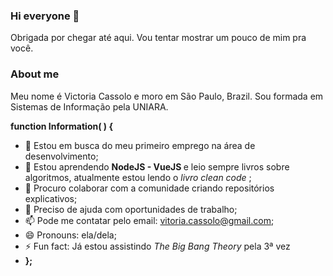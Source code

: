 ### Hi everyone 👋

Obrigada por chegar até aqui. Vou tentar mostrar um pouco de mim pra você.

### About me
Meu nome é Victoria Cassolo e moro em São Paulo, Brazil. Sou formada em Sistemas de Informação pela UNIARA.

<!--
**victoriacassolo/victoriacassolo** is a ✨ _special_ ✨ repository because its `README.md` (this file) appears on your GitHub profile.

Here are some ideas to get you started:
-->
<!--- 💬 Ask me about ...-->
<strong> function Information( ) { </strong>
- 🔭 Estou em busca do meu primeiro emprego na área de desenvolvimento;
- 🌱 Estou aprendendo <strong> NodeJS - VueJS </strong> e leio sempre livros sobre algoritmos, atualmente estou lendo o <em>livro clean code </em>;
- 👯 Procuro colaborar com a comunidade criando repositórios explicativos;
- 🤔 Preciso de ajuda com oportunidades de trabalho;
- 📫 Pode me contatar pelo email: vitoria.cassolo@gmail.com;
- 😄 Pronouns: ela/dela;
- ⚡ Fun fact: Já estou assistindo <em> The Big Bang Theory </em> pela 3ª vez
- <strong>};</strong>
